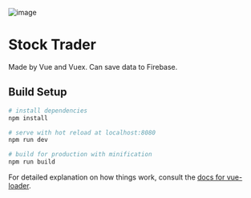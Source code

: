 ![image](https://user-images.githubusercontent.com/837612/29829420-963d05c0-8d09-11e7-8986-6dbfd9d77a8d.png)

# Stock Trader

Made by Vue and Vuex. Can save data to Firebase.

## Build Setup

``` bash
# install dependencies
npm install

# serve with hot reload at localhost:8080
npm run dev

# build for production with minification
npm run build
```

For detailed explanation on how things work, consult the [docs for vue-loader](http://vuejs.github.io/vue-loader).
